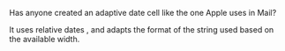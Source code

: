Has anyone created an adaptive date cell like the one Apple uses in Mail?

It uses relative dates , and adapts the format of the string used based on the available width.
